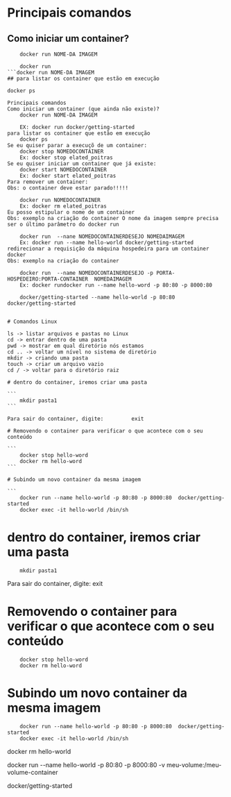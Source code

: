 # Principais comandos

## Como iniciar um container?

```
    docker run NOME-DA IMAGEM

    docker run 
```docker run NOME-DA IMAGEM
## para listar os container que estão em execução

```
    docker ps
```
Principais comandos
Como iniciar um container (que ainda não existe)?
    docker run NOME-DA IMAGEM

    EX: docker run docker/getting-started
para listar os container que estão em execução
    docker ps
Se eu quiser parar a execuçõ de um container:
    docker stop NOMEDOCONTAINER
    Ex: docker stop elated_poitras
Se eu quiser iniciar um container que já existe:
    docker start NOMEDOCONTAINER
    Ex: docker start elated_poitras
Para remover um container:
Obs: o container deve estar parado!!!!!

    docker run NOMEDOCONTAINER
    Ex: docker rm elated_poitras
Eu posso estipular o nome de um container
Obs: exemplo na criação do container O nome da imagem sempre precisa ser o último parâmetro do docker run

    docker run  --nane NOMEDOCONTAINERDESEJO NOMEDAIMAGEM
    Ex: docker run --name hello-world docker/getting-started
redirecionar a requisição da máquina hospedeira para um container docker
Obs: exemplo na criação do container

    docker run  --name NOMEDOCONTAINERDESEJO -p PORTA-HOSPEDEIRO:PORTA-CONTAINER  NOMEDAIMAGEM
    Ex: docker rundocker run --name hello-word -p 80:80 -p 8000:80 
    
    docker/getting-started --name hello-world -p 80:80  docker/getting-started


# Comandos Linux

```
    ls -> listar arquivos e pastas no Linux
    cd -> entrar dentro de uma pasta
    pwd -> mostrar em qual diretório nós estamos 
    cd .. -> voltar um nível no sistema de diretório
    mkdir -> criando uma pasta 
    touch -> criar um arquivo vazio
    cd / -> voltar para o diretório raiz
``````
# dentro do container, iremos criar uma pasta

```
    mkdir pasta1
```

Para sair do container, digite:         exit

# Removendo o container para verificar o que acontece com o seu conteúdo

```
    docker stop hello-word
    docker rm hello-word
```

# Subindo um novo container da mesma imagem

```
    docker run --name hello-world -p 80:80 -p 8000:80  docker/getting-started
    docker exec -it hello-world /bin/sh
``````
# dentro do container, iremos criar uma pasta

```
    mkdir pasta1
```

Para sair do container, digite:         exit

# Removendo o container para verificar o que acontece com o seu conteúdo

```
    docker stop hello-word
    docker rm hello-word
```

# Subindo um novo container da mesma imagem

```
    docker run --name hello-world -p 80:80 -p 8000:80  docker/getting-started
    docker exec -it hello-world /bin/sh
```
docker rm hello-world
    
docker run --name hello-world -p 80:80 -p 8000:80 -v meu-volume:/meu-volume-container 

docker/getting-started